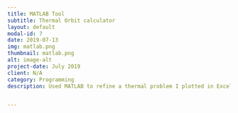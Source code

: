```yaml
---
title: MATLAB Tool
subtitle: Thermal Orbit calculator
layout: default
modal-id: 7
date: 2019-07-13
img: matlab.png
thumbnail: matlab.png
alt: image-alt
project-date: July 2019
client: N/A
category: Programming
description: Used MATLAB to refine a thermal problem I plotted in Excel, and turning into an online calculator tool. See <a href="https://matlab.mathworks.com/users/lilnickyg/Published/ex6/index.html"> Example code here. </a>


---
```

